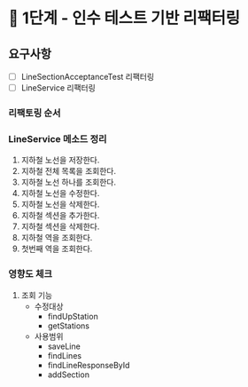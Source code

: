 

# 🚀 1단계 - 인수 테스트 기반 리팩터링

## 요구사항
- [ ] LineSectionAcceptanceTest 리팩터링
- [ ] LineService 리팩터링

### 리팩토링 순서 

### LineService 메소드 정리 
1. 지하철 노선을 저장한다.
2. 지하철 전체 목록을 조회한다. 
3. 지하철 노선 하나를 조회한다. 
4. 지하철 노선을 수정한다. 
5. 지하철 노선을 삭제한다.
6. 지하철 섹션을 추가한다.
7. 지하철 섹션을 삭제한다. 
8. 지하철 역을 조회한다. 
9. 첫번째 역을 조회한다. 

### 영향도 체크 

1. 조회 기능
   - 수정대상 
     - findUpStation
     - getStations
   - 사용범위 
     - saveLine 
     - findLines
     - findLineResponseById 
     - addSection
